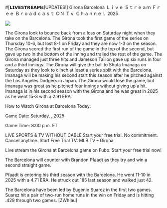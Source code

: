 #[𝗟𝗜𝗩𝗘𝗦𝗧𝗥𝗘𝗔𝗠𝘀]UPDATES!] Girona Barcelona Ｌｉｖｅ Ｓｔｒｅａｍ Ｆｒｅｅ Ｂｒｏａｄｃａｓｔ ＯＮ Ｔｖ Ｃｈａｎｎｅｌ  2025  
  
  
[![](https://i.imgur.com/qSNzIqt.png)](https://movie.rssnews.media/ohVBaTC.php)  
  
The Girona look to bounce back from a loss on Saturday night when they take on the Barcelona. The Girona took the first game of the series on Thursday 10-6, but lost 8-1 on Friday and they are now 1-3 on the season. The Girona scored the first run of the game in the top of the second, but gave up two in the bottom of the inning and trailed the rest of the game. The Girona managed just three hits and Jameson Taillon gave up six runs in four and a third innings. The Girona will give the ball to Shota Imanaga on Saturday as they look to clinch at least a series split with the Barcelona. Imanaga will be making his second start this season after he pitched against the Los Angeles Dodgers in Japan. The Girona would lose the game, but Imanaga was great as he pitched four innings without giving up a hit. Imanaga is in his second season with the Girona and he was great in 2025 as he went 15-3 with a 2.91 ERA.

How to Watch Girona at Barcelona Today:

Game Date: Saturday, , 2025

Game Time: 8:00 p.m. ET

LIVE SPORTS & TV WITHOUT CABLE
Start your free trial. No commitment. Cancel anytime.
Start Free Trial
TV: MLB.TV – Girona

Live stream the Girona at Barcelona game on Fubo: Start your free trial now!

The Barcelona will counter with Brandon Pfaadt as they try and win a second straight game.

Pfaadt is entering his third season with the Barcelona. He went 11-10 in 2025 with a 4.71 ERA. He struck out 185 last season and walked just 42.

The Barcelona have been led by Eugenio Suarez in the first two games. Suarez hit a pair of two-run home runs in the win on Friday and is hitting .429 through two games. [ZWhIau]